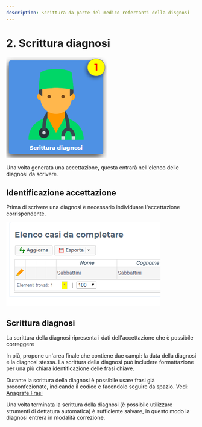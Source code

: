 ```yaml
---
description: Scrittura da parte del medico refertanti della disgnosi
---
```


# 2. Scrittura diagnosi

![Il numero indica quante accettazione in attesa di diagnosi sono presenti](.gitbook/assets/image%20%287%29.png)

Una volta generata una accettazione, questa entrarà nell'elenco delle diagnosi da scrivere.

## Identificazione accettazione

Prima di scrivere una diagnosi è necessario individuare l'accettazione corrispondente.

![Con il pulsante &apos;matita&apos; &#xE8; possibile scrivere la diagnosi](.gitbook/assets/image%20%285%29.png)

## Scrittura diagnosi

La scrittura della diagnosi ripresenta i dati dell'accettazione che è possibile correggere

In più, propone un'area finale che contiene due campi: la data della diagnosi e la diagnosi stessa. La scrittura della diagnosi può includere formattazione per una più chiara identificazione delle  frasi chiave.

Durante la scrittura della diagnosi è possibile usare frasi già preconfezionate, indicando il codice e facendolo seguire da spazio. Vedi: [Anagrafe Frasi](anagrafi/frasi.md)

Una volta terminata la scrittura della diagnosi \(è possibile utilizzare strumenti di dettatura automatica\) è sufficiente salvare, in questo modo la diagnosi entrerà in modalità correzione.

